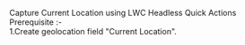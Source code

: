Capture Current Location using LWC Headless Quick Actions                                                                                                             
Prerequisite :-                                                                                                                                                           
1.Create geolocation field "Current Location".
